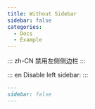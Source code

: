 ```yaml
---
title: Without Sidebar
sidebar: false
categories:
  - Docs
  - Example
---
```


::: zh-CN
禁用左侧侧边栏
:::

::: en
Disable left sidebar:
:::

```md
---
sidebar: false
---
```
